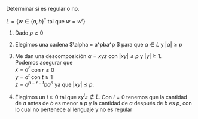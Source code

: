 Determinar si es regular o no.

$L = \{w \in \{a,b\}^* \text{ tal que } w = w^r \}$

1. Dado $p \geq 0$

2. Elegimos una cadena $\alpha = a^pba^p $ para que $\alpha \in L$ y $|\alpha| \geq p$

3. Me dan una descomposición $\alpha = xyz$ con $|xy| \leq p$ y $|y| \geq 1$.\
Podemos asegurar que\
$x = a^r$ con $r \geq 0$\
$y = a ^t$ con $t \geq 1$\
$z = a^{p-r-t}ba^p$ ya que $|xy| \leq p$.

4. Elegimos un $i \geq 0$ tal que $xy^iz \notin L$. Con $i = 0$ tenemos que la cantidad de $a$ antes de $b$ es menor a $p$ y la cantidad de $a$ después de $b$ es $p$, con lo cual no pertenece al lenguaje y no es regular